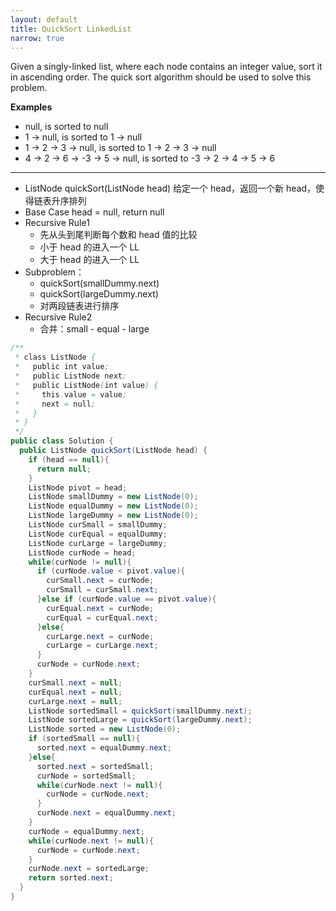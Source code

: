```yaml
---
layout: default
title: QuickSort LinkedList
narrow: true
---
```


Given a singly-linked list, where each node contains an integer value, sort it in ascending order. The quick sort algorithm should be used to solve this problem.

**Examples**

- null, is sorted to null
- 1 -> null, is sorted to 1 -> null
- 1 -> 2 -> 3 -> null, is sorted to 1 -> 2 -> 3 -> null
- 4 -> 2 -> 6 -> -3 -> 5 -> null, is sorted to -3 -> 2 -> 4 -> 5 -> 6

---

- ListNode quickSort(ListNode head)
  给定一个 head，返回一个新 head，使得链表升序排列
- Base Case
  head = null, return null
- Recursive Rule1
  - 先从头到尾判断每个数和 head 值的比较
  - 小于 head 的进入一个 LL
  - 大于 head 的进入一个 LL
- Subproblem：
  - quickSort(smallDummy.next)
  - quickSort(largeDummy.next)
  - 对两段链表进行排序
- Recursive Rule2
  - 合并：small - equal - large

```java
/**
 * class ListNode {
 *   public int value;
 *   public ListNode next;
 *   public ListNode(int value) {
 *     this.value = value;
 *     next = null;
 *   }
 * }
 */
public class Solution {
  public ListNode quickSort(ListNode head) {
    if (head == null){
      return null;
    }
    ListNode pivot = head;
    ListNode smallDummy = new ListNode(0);
    ListNode equalDummy = new ListNode(0);
    ListNode largeDummy = new ListNode(0);
    ListNode curSmall = smallDummy;
    ListNode curEqual = equalDummy;
    ListNode curLarge = largeDummy;
    ListNode curNode = head;
    while(curNode != null){
      if (curNode.value < pivot.value){
        curSmall.next = curNode;
        curSmall = curSmall.next;
      }else if (curNode.value == pivot.value){
        curEqual.next = curNode;
        curEqual = curEqual.next;
      }else{
        curLarge.next = curNode;
        curLarge = curLarge.next;
      }
      curNode = curNode.next;
    }
    curSmall.next = null;
    curEqual.next = null;
    curLarge.next = null;
    ListNode sortedSmall = quickSort(smallDummy.next);
    ListNode sortedLarge = quickSort(largeDummy.next);
    ListNode sorted = new ListNode(0);
    if (sortedSmall == null){
      sorted.next = equalDummy.next;
    }else{
      sorted.next = sortedSmall;
      curNode = sortedSmall;
      while(curNode.next != null){
        curNode = curNode.next;
      }
      curNode.next = equalDummy.next;
    }
    curNode = equalDummy.next;
    while(curNode.next != null){
      curNode = curNode.next;
    }
    curNode.next = sortedLarge;
    return sorted.next;
  }
}

```
